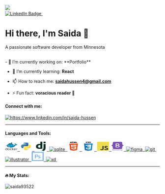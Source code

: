 <div id="header" align="left">
  <img src="https://media.giphy.com/media/YnS7j9pwnECXLMrI4t/giphy.gif" width="90">
</div>

<div id="badges" align="left">
  <a href="https://www.linkedin.com/in/saida-hussen">
    <img src="https://img.shields.io/badge/LinkedIn-blue?style=for-the-badge&logo=linkedin&logoColor=white" alt="LinkedIn Badge"/ width="70">
  </a>
  <img src="https://komarev.com/ghpvc/?username=saida93522&style=flat-square&color=blue" alt=""/>
</div>

<div>
  <h1 align="left">Hi there, I'm Saida 👋
<!--   <img src="https://media.giphy.com/media/ZE6fovuAUGOGod9QSf/giphy.gif" width="50"> -->
  
  </h1> 
 
</div>

<p align="left">A passionate software developer from Minnesota</p>
<br>
- 🔭 I’m currently working on: **Portfolio**

- 🌱 I’m currently learning: **React**

- 📫 How to reach me: **saidahussen4@gmail.com**

- ⚡ Fun fact: **voracious reader 📖** 

<h4 align="left">Connect with me:</h4>
<div align="left">
<a href="https://linkedin.com/in/https://www.linkedin.com/in/saida-hussen" target="blank"><img align="center" src="https://raw.githubusercontent.com/rahuldkjain/github-profile-readme-generator/master/src/images/icons/Social/linked-in-alt.svg" alt="https://www.linkedin.com/in/saida-hussen" height="20" width="40" /></a>
</div>

-----
<h4 align="left">Languages and Tools:</h4>
<div align="left">
    <a href="https://www.docker.com/" target="_blank" rel="noreferrer"> 
    <img src="https://raw.githubusercontent.com/devicons/devicon/master/icons/docker/docker-original-wordmark.svg" alt="docker" width="40" height="30"/>&nbsp; </a> 
    <a href="https://www.python.org" target="_blank" rel="noreferrer"> 
    <img src="https://raw.githubusercontent.com/devicons/devicon/master/icons/python/python-original.svg" alt="python" width="40" height="30"/>&nbsp; 
  </a>
    <a href="https://www.djangoproject.com/" target="_blank" rel="noreferrer"> 
    <img src="https://github.com/devicons/devicon/blob/master/icons/django/django-plain.svg" alt="django" width="40" height="30"/>&nbsp;
  </a>
    <a href="https://www.sqlite.org/" target="_blank" rel="noreferrer"> 
    <img src="https://www.vectorlogo.zone/logos/sqlite/sqlite-icon.svg" alt="sqlite" width="40" height="30"/>&nbsp;
  </a>
    <a href="https://www.w3.org/html/" target="_blank" rel="noreferrer"> 
    <img src="https://raw.githubusercontent.com/devicons/devicon/master/icons/html5/html5-original-wordmark.svg" alt="html5" width="40" height="30"/>&nbsp; 
  </a> 
    <a href="https://www.w3schools.com/css/" target="_blank" rel="noreferrer"> 
  <img src="https://raw.githubusercontent.com/devicons/devicon/master/icons/css3/css3-original-wordmark.svg" alt="css3" width="40" height="30"/>&nbsp; 
  </a> 
    <a href="https://developer.mozilla.org/en-US/docs/Web/JavaScript" target="_blank" rel="noreferrer"> 
    <img src="https://raw.githubusercontent.com/devicons/devicon/master/icons/javascript/javascript-original.svg" alt="javascript" width="40" height="30"/>&nbsp;
  </a> 
  <a href="https://getbootstrap.com" target="_blank" rel="noreferrer"> 
  <img src="https://raw.githubusercontent.com/devicons/devicon/master/icons/bootstrap/bootstrap-plain-wordmark.svg" alt="bootstrap" width="40" height="30"/>&nbsp; 
  </a> 
 
  <a href="https://www.figma.com/" target="_blank" rel="noreferrer"> 
    <img src="https://www.vectorlogo.zone/logos/figma/figma-icon.svg" alt="figma" width="40" height="30"/>&nbsp; 
  </a>
  <a href="https://git-scm.com/" target="_blank" rel="noreferrer"> 
    <img src="https://www.vectorlogo.zone/logos/git-scm/git-scm-icon.svg" alt="git" width="40" height="30"/>&nbsp;
  </a> 

  <a href="https://www.adobe.com/in/products/illustrator.html" target="_blank" rel="noreferrer"> 
    <img src="https://www.vectorlogo.zone/logos/adobe_illustrator/adobe_illustrator-icon.svg" alt="illustrator" width="40" height="30"/>&nbsp;
  </a> 

  <a href="https://www.photoshop.com/en" target="_blank" rel="noreferrer"> 
    <img src="https://raw.githubusercontent.com/devicons/devicon/master/icons/photoshop/photoshop-line.svg" alt="photoshop" width="40" height="30"/>&nbsp;
  </a> 
  <a href="https://www.adobe.com/products/xd.html" target="_blank" rel="noreferrer"> <img src="https://cdn.worldvectorlogo.com/logos/adobe-xd.svg" alt="xd" width="40" height="30"/>&nbsp; </a> 
</div>
  
  -----
  
  #### 🔥 My Stats:
<!--   <img align="" src="https://github-readme-stats.vercel.app/api?username=saida93522&show_icons=true&theme=radical&text_color=9bc091&locale=en" alt="saida93522" /> -->


<img align="left" src="https://github-readme-stats.vercel.app/api/top-langs?username=saida93522&show_icons=true&locale=en&layout=compact&theme=vision-friendly-dark" alt="saida93522" />

